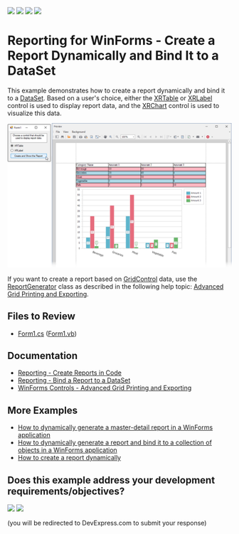 <!-- default badges list -->
![](https://img.shields.io/endpoint?url=https://codecentral.devexpress.com/api/v1/VersionRange/128600432/23.1.3%2B)
[![](https://img.shields.io/badge/Open_in_DevExpress_Support_Center-FF7200?style=flat-square&logo=DevExpress&logoColor=white)](https://supportcenter.devexpress.com/ticket/details/E4657)
[![](https://img.shields.io/badge/📖_How_to_use_DevExpress_Examples-e9f6fc?style=flat-square)](https://docs.devexpress.com/GeneralInformation/403183)
[![](https://img.shields.io/badge/💬_Leave_Feedback-feecdd?style=flat-square)](#does-this-example-address-your-development-requirementsobjectives)
<!-- default badges end -->
# Reporting for WinForms - Create a Report Dynamically and Bind It to a DataSet

This example demonstrates how to create a report dynamically and bind it to a [DataSet](https://docs.devexpress.com/XtraReports/400542). Based on a user's choice, either the [XRTable](https://docs.devexpress.com/XtraReports/DevExpress.XtraReports.UI.XRTable) or [XRLabel](https://docs.devexpress.com/XtraReports/DevExpress.XtraReports.UI.XRLabel) control is used to display report data, and the [XRChart](https://docs.devexpress.com/XtraReports/DevExpress.XtraReports.UI.XRChart) control is used to visualize this data.

![Report Preview](Images/generate-report-dynamically.png)

If you want to create a report based on [GridControl](https://docs.devexpress.com/WindowsForms/DevExpress.XtraGrid.GridControl) data, use the [ReportGenerator](https://docs.devexpress.com/XtraReports/DevExpress.XtraReports.ReportGeneration.ReportGenerator) class as described in the following help topic: [Advanced Grid Printing and Exporting](https://docs.devexpress.com/WindowsForms/114962/controls-and-libraries/data-grid/export-and-printing/advanced-grid-printing-and-exporting).

<!-- default file list -->

## Files to Review

- [Form1.cs](./CS/Form1.cs) ([Form1.vb](./VB/Form1.vb))

<!-- default file list end -->

## Documentation

- [Reporting - Create Reports in Code](https://docs.devexpress.com/XtraReports/115726)
- [Reporting - Bind a Report to a DataSet](https://docs.devexpress.com/XtraReports/400542)
- [WinForms Controls - Advanced Grid Printing and Exporting](https://docs.devexpress.com/WindowsForms/114962)

## More Examples

- [How to dynamically generate a master-detail report in a WinForms application](https://github.com/DevExpress-Examples/Reporting_how-to-dynamically-generate-a-master-detail-report-in-a-winforms-application-e4421)
- [How to dynamically generate a report and bind it to a collection of objects in a WinForms application](https://github.com/DevExpress-Examples/Reporting_how-to-dynamically-generate-a-report-and-bind-it-to-a-collection-of-objects-e652)
- [How to create a report dynamically](https://supportcenter.devexpress.com/ticket/details/ak15900/how-to-create-a-report-dynamically)




<!-- feedback -->
## Does this example address your development requirements/objectives?

[<img src="https://www.devexpress.com/support/examples/i/yes-button.svg"/>](https://www.devexpress.com/support/examples/survey.xml?utm_source=github&utm_campaign=reporting-winforms-create-report-dynamically-and-bind-it-to-dataset&~~~was_helpful=yes) [<img src="https://www.devexpress.com/support/examples/i/no-button.svg"/>](https://www.devexpress.com/support/examples/survey.xml?utm_source=github&utm_campaign=reporting-winforms-create-report-dynamically-and-bind-it-to-dataset&~~~was_helpful=no)

(you will be redirected to DevExpress.com to submit your response)
<!-- feedback end -->
